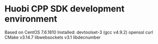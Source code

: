 # Huobi CPP SDK development environment
Based on CentOS 7.6.1810
Installed:
  devtoolset-3 (gcc v4.9.2)
  openssl
  curl
  CMake v3.14.7
  libwebsockets v3.1
  libdecnumber

